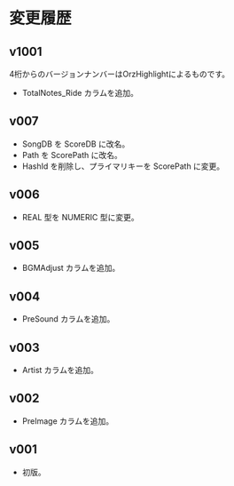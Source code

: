 ﻿
# 変更履歴

## v1001

4桁からのバージョンナンバーはOrzHighlightによるものです。
* TotalNotes_Ride カラムを追加。

## v007

* SongDB を ScoreDB に改名。
* Path を ScorePath に改名。
* HashId を削除し、プライマリキーを ScorePath に変更。
 
## v006

* REAL 型を NUMERIC 型に変更。

## v005

* BGMAdjust カラムを追加。

## v004

* PreSound カラムを追加。

## v003

* Artist カラムを追加。

## v002

* PreImage カラムを追加。

## v001

* 初版。
